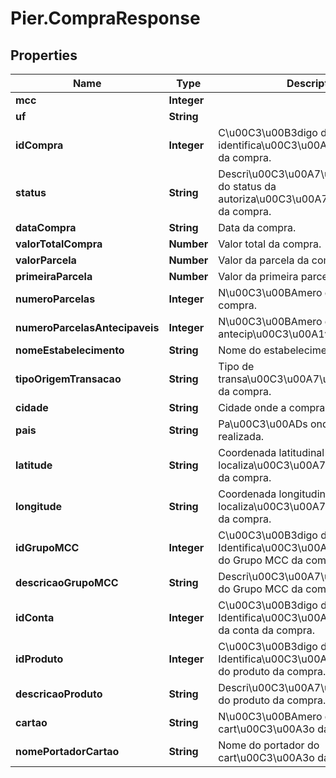 # Pier.CompraResponse

## Properties
Name | Type | Description | Notes
------------ | ------------- | ------------- | -------------
**mcc** | **Integer** |  | [optional] 
**uf** | **String** |  | [optional] 
**idCompra** | **Integer** | C\u00C3\u00B3digo de identifica\u00C3\u00A7\u00C3\u00A3o da compra. | [optional] 
**status** | **String** | Descri\u00C3\u00A7\u00C3\u00A3o do status da autoriza\u00C3\u00A7\u00C3\u00A3o da compra. | [optional] 
**dataCompra** | **String** | Data da compra. | [optional] 
**valorTotalCompra** | **Number** | Valor total da compra. | [optional] 
**valorParcela** | **Number** | Valor da parcela da compra. | [optional] 
**primeiraParcela** | **Number** | Valor da primeira parcela da compra. | [optional] 
**numeroParcelas** | **Integer** | N\u00C3\u00BAmero de parcelas da compra. | [optional] 
**numeroParcelasAntecipaveis** | **Integer** | N\u00C3\u00BAmero de parcelas antecip\u00C3\u00A1veis da compra. | [optional] 
**nomeEstabelecimento** | **String** | Nome do estabelecimento da compra. | [optional] 
**tipoOrigemTransacao** | **String** | Tipo de transa\u00C3\u00A7\u00C3\u00A3o da compra. | [optional] 
**cidade** | **String** | Cidade onde a compra foi realizada. | [optional] 
**pais** | **String** | Pa\u00C3\u00ADs onde a compra foi realizada. | [optional] 
**latitude** | **String** | Coordenada latitudinal da localiza\u00C3\u00A7\u00C3\u00A3o da compra. | [optional] 
**longitude** | **String** | Coordenada longitudinal da localiza\u00C3\u00A7\u00C3\u00A3o da compra. | [optional] 
**idGrupoMCC** | **Integer** | C\u00C3\u00B3digo de Identifica\u00C3\u00A7\u00C3\u00A3o do Grupo MCC da compra. | [optional] 
**descricaoGrupoMCC** | **String** | Descri\u00C3\u00A7\u00C3\u00A3o do Grupo MCC da compra. | [optional] 
**idConta** | **Integer** | C\u00C3\u00B3digo de Identifica\u00C3\u00A7\u00C3\u00A3o da conta da compra. | [optional] 
**idProduto** | **Integer** | C\u00C3\u00B3digo de Identifica\u00C3\u00A7\u00C3\u00A3o do produto da compra. | [optional] 
**descricaoProduto** | **String** | Descri\u00C3\u00A7\u00C3\u00A3o do produto da compra. | [optional] 
**cartao** | **String** | N\u00C3\u00BAmero do cart\u00C3\u00A3o da compra. | [optional] 
**nomePortadorCartao** | **String** | Nome do portador do cart\u00C3\u00A3o da compra. | [optional] 


